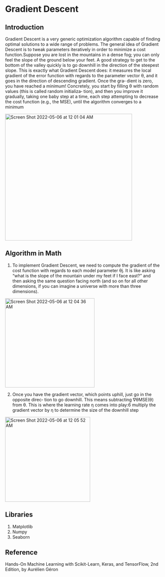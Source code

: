 # Gradient Descent #

## Introduction ##

Gradient Descent is a very generic optimization algorithm capable of finding optimal solutions to a wide range of problems. The general idea of Gradient Descent is to tweak parameters iteratively in order to minimize a cost function.Suppose you are lost in the mountains in a dense fog; you can only feel the slope of the ground below your feet. A good strategy to get to the bottom of the valley quickly is to go downhill in the direction of the steepest slope. This is exactly what Gradient Descent does: it measures the local gradient of the error function with regards to the parameter vector θ, and it goes in the direction of descending gradient. Once the gra‐ dient is zero, you have reached a minimum!
Concretely, you start by filling θ with random values (this is called random initializa‐ tion), and then you improve it gradually, taking one baby step at a time, each step attempting to decrease the cost function (e.g., the MSE), until the algorithm converges to a minimum 

<img width="412" alt="Screen Shot 2022-05-06 at 12 01 04 AM" src="https://user-images.githubusercontent.com/98185045/167070118-4fd1d5be-47b8-4ca3-ab99-67ad1f237874.png">

## Algorithm in Math ##

1. To implement Gradient Descent, we need to compute the gradient of the cost function with regards to each model parameter θj. It is like asking “what is the slope of the mountain under my feet if I face east?” and then asking the same question facing north (and so on for all other dimensions, if you can imagine a universe with more than three dimensions).

<img width="290" alt="Screen Shot 2022-05-06 at 12 04 36 AM" src="https://user-images.githubusercontent.com/98185045/167070334-399a1ee5-081a-49d6-b256-d6a25dd26b7e.png">

2. Once you have the gradient vector, which points uphill, just go in the opposite direc‐ tion to go downhill. This means subtracting ∇θMSE(θ) from θ. This is where the learning rate η comes into play:6 multiply the gradient vector by η to determine the size of the downhill step

<img width="276" alt="Screen Shot 2022-05-06 at 12 05 52 AM" src="https://user-images.githubusercontent.com/98185045/167070431-3565b7f9-3f89-4e96-9b4e-b768030a3a38.png">



## Libraries ##
   1. Matplotlib
   2. Numpy
   3. Seaborn 
 
 ## Reference ##
 Hands-On Machine Learning with Scikit-Learn, Keras, and TensorFlow, 2nd Edition, by Aurélien Géron
